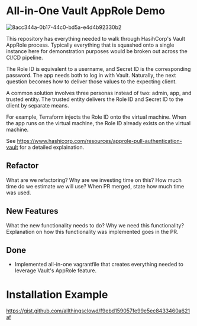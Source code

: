 # All-in-One Vault AppRole Demo

![8acc344a-0b17-44c0-bd5a-e4d4b92330b2](https://user-images.githubusercontent.com/9472095/43363712-b82736e2-9302-11e8-987b-5976bb2aca7b.png)

This repository has everything needed to walk through HasihCorp's Vault AppRole process. Typically everything that is squashed onto a single instance here for demonstration purposes would be broken out across the CI/CD pipeline.

The Role ID is equivalent to a username, and Secret ID is the corresponding password. The app needs both to log in with Vault. Naturally, the next question becomes how to deliver those values to the expecting client.

A common solution involves three personas instead of two: admin, app, and trusted entity. The trusted entity delivers the Role ID and Secret ID to the client by separate means.

For example, Terraform injects the Role ID onto the virtual machine. When the app runs on the virtual machine, the Role ID already exists on the virtual machine.

See https://www.hashicorp.com/resources/approle-pull-authentication-vault for a detailed explaination.

## Refactor
What are we refactoring?
Why are we investing time on this?
How much time do we estimate we will use?
When PR merged, state how much time was used.



## New Features
What the new functionality needs to do?
Why we need this functionality?
Explanation on how this functionality was implemented goes in the PR.


## Done
 - Implemented all-in-one vagrantfile that creates everything needed to leverage Vault's AppRole feature.


# Installation Example

https://gist.github.com/allthingsclowd/f9ebd159057fe99e5ec8433460a621af

